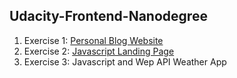 ## Udacity-Frontend-Nanodegree

1. Exercise 1: [Personal Blog Website](https://github.com/bulbi/Udacity-Frontend-Nanodegree/tree/main/Exercise1_FrontEnd)
2. Exercise 2: [Javascript Landing Page](https://github.com/bulbi/Udacity-Frontend-Nanodegree/tree/master/Exercise2_Javascript/projects/landing-page)
3. Exercise 3: Javascript and Wep API Weather App
